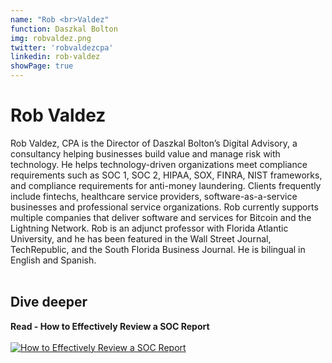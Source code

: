 ```yaml
---
name: "Rob <br>Valdez"
function: Daszkal Bolton
img: robvaldez.png
twitter: 'robvaldezcpa'
linkedin: rob-valdez
showPage: true
---
```


# Rob Valdez
 
Rob Valdez, CPA is the Director of Daszkal Bolton’s Digital Advisory, a consultancy helping businesses build value and manage risk with technology.  He helps technology-driven organizations meet compliance requirements such as SOC 1, SOC 2, HIPAA, SOX, FINRA, NIST frameworks, and compliance requirements for anti-money laundering.  Clients frequently include fintechs, healthcare service providers, software-as-a-service businesses and professional service organizations. Rob currently supports multiple companies that deliver software and services for Bitcoin and the Lightning Network. Rob is an adjunct professor with Florida Atlantic University, and he has been featured in the Wall Street Journal, TechRepublic, and the South Florida Business Journal. He is bilingual in English and Spanish.
<br><br>

## Dive deeper


<div class="grid grid-cols-2 gap-5">
<div class="p-3 my-2">

**Read - How to Effectively Review a SOC Report**  <br><br>
[![How to Effectively Review a SOC Report](/content/rob1.png)](https://www.youtube.com/watch?v=ydOwi0N8p74/)
</div>

</div>

<br>





